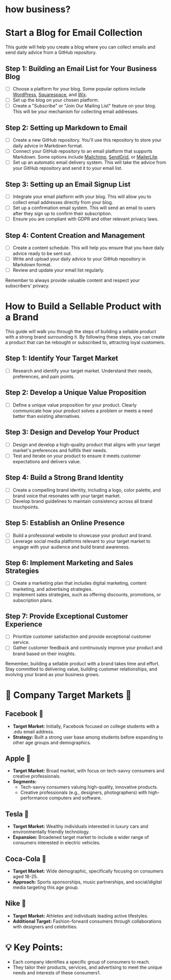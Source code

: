 # how business?

# Start a Blog for Email Collection

This guide will help you create a blog where you can collect emails and send daily advice from a GitHub repository. 

## Step 1: Building an Email List for Your Business Blog
- [ ] Choose a platform for your blog. Some popular options include [WordPress](https://wordpress.org/), [Squarespace](https://www.squarespace.com/), and [Wix](https://www.wix.com/).
- [ ] Set up the blog on your chosen platform.
- [ ] Create a "Subscribe" or "Join Our Mailing List" feature on your blog. This will be your mechanism for collecting email addresses. 

## Step 2: Setting up Markdown to Email
- [ ] Create a new GitHub repository. You'll use this repository to store your daily advice in Markdown format.
- [ ] Connect your GitHub repository to an email platform that supports Markdown. Some options include [Mailchimp](https://mailchimp.com/), [SendGrid](https://sendgrid.com/), or [MailerLite](https://www.mailerlite.com/).
- [ ] Set up an automatic email delivery system. This will take the advice from your GitHub repository and send it to your email list. 

## Step 3: Setting up an Email Signup List
- [ ] Integrate your email platform with your blog. This will allow you to collect email addresses directly from your blog.
- [ ] Set up a confirmation email system. This will send an email to users after they sign up to confirm their subscription. 
- [ ] Ensure you are compliant with GDPR and other relevant privacy laws.

## Step 4: Content Creation and Management
- [ ] Create a content schedule. This will help you ensure that you have daily advice ready to be sent out. 
- [ ] Write and upload your daily advice to your GitHub repository in Markdown format.
- [ ] Review and update your email list regularly.

Remember to always provide valuable content and respect your subscribers' privacy.

# How to Build a Sellable Product with a Brand

This guide will walk you through the steps of building a sellable product with a strong brand surrounding it. By following these steps, you can create a product that can be rebought or subscribed to, attracting loyal customers. 

## Step 1: Identify Your Target Market
- [ ] Research and identify your target market. Understand their needs, preferences, and pain points.

## Step 2: Develop a Unique Value Proposition
- [ ] Define a unique value proposition for your product. Clearly communicate how your product solves a problem or meets a need better than existing alternatives.

## Step 3: Design and Develop Your Product
- [ ] Design and develop a high-quality product that aligns with your target market's preferences and fulfills their needs.
- [ ] Test and iterate on your product to ensure it meets customer expectations and delivers value.

## Step 4: Build a Strong Brand Identity
- [ ] Create a compelling brand identity, including a logo, color palette, and brand voice that resonates with your target market.
- [ ] Develop brand guidelines to maintain consistency across all brand touchpoints.

## Step 5: Establish an Online Presence
- [ ] Build a professional website to showcase your product and brand.
- [ ] Leverage social media platforms relevant to your target market to engage with your audience and build brand awareness.

## Step 6: Implement Marketing and Sales Strategies
- [ ] Create a marketing plan that includes digital marketing, content marketing, and advertising strategies.
- [ ] Implement sales strategies, such as offering discounts, promotions, or subscription plans.

## Step 7: Provide Exceptional Customer Experience
- [ ] Prioritize customer satisfaction and provide exceptional customer service.
- [ ] Gather customer feedback and continuously improve your product and brand based on their insights.

Remember, building a sellable product with a brand takes time and effort. Stay committed to delivering value, building customer relationships, and evolving your brand as your business grows.


# 🏢 Company Target Markets 🎯

## Facebook 📘
- **Target Market:** Initially, Facebook focused on college students with a .edu email address.
- **Strategy:** Built a strong user base among students before expanding to other age groups and demographics.

## Apple 🍏
- **Target Market:** Broad market, with focus on tech-savvy consumers and creative professionals.
- **Segments:** 
  - Tech-savvy consumers valuing high-quality, innovative products.
  - Creative professionals (e.g., designers, photographers) with high-performance computers and software.

## Tesla 🚗
- **Target Market:** Wealthy individuals interested in luxury cars and environmentally friendly technology.
- **Expansion:** Broadened target market to include a wider range of consumers interested in electric vehicles.

## Coca-Cola 🥤
- **Target Market:** Wide demographic, specifically focusing on consumers aged 18-25.
- **Approach:** Sports sponsorships, music partnerships, and social/digital media targeting this age group.

## Nike 👟
- **Target Market:** Athletes and individuals leading active lifestyles.
- **Additional Target:** Fashion-forward consumers through collaborations with designers and celebrities.

# 💡 Key Points:
- Each company identifies a specific group of consumers to reach.
- They tailor their products, services, and advertising to meet the unique needs and interests of these consumers​1​.

